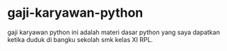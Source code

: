 # gaji-karyawan-python
gaji karyawan python ini adalah materi dasar python yang saya dapatkan ketika duduk di bangku sekolah smk kelas XI RPL.
